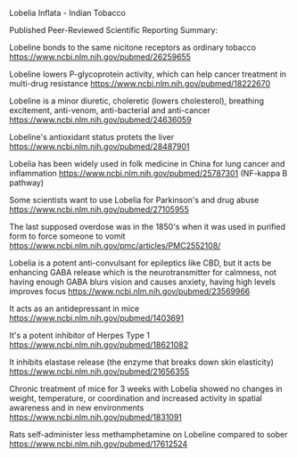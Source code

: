 Lobelia Inflata - Indian Tobacco

Published Peer-Reviewed Scientific Reporting Summary:

Lobeline bonds to the same nicitone receptors as ordinary tobacco https://www.ncbi.nlm.nih.gov/pubmed/26259655

Lobeline lowers P-glycoprotein activity, which can help cancer treatment in multi-drug resistance https://www.ncbi.nlm.nih.gov/pubmed/18222670

Lobeline is a minor diuretic, choleretic (lowers cholesterol), breathing excitement, anti-venom, anti-bacterial and anti-cancer https://www.ncbi.nlm.nih.gov/pubmed/24636059

Lobeline's antioxidant status protets the liver https://www.ncbi.nlm.nih.gov/pubmed/28487901

Lobelia has been widely used in folk medicine in China for lung cancer and inflammation https://www.ncbi.nlm.nih.gov/pubmed/25787301 (NF-kappa B pathway)

Some scientists want to use Lobelia for Parkinson's and drug abuse https://www.ncbi.nlm.nih.gov/pubmed/27105955

The last supposed overdose was in the 1850's when it was used in purified form to force someone to vomit https://www.ncbi.nlm.nih.gov/pmc/articles/PMC2552108/

Lobelia is a potent anti-convulsant for epileptics like CBD, but it acts be enhancing GABA release which is the neurotransmitter for calmness, not having enough GABA blurs vision and causes anxiety, having high levels improves focus https://www.ncbi.nlm.nih.gov/pubmed/23569966

It acts as an antidepressant in mice https://www.ncbi.nlm.nih.gov/pubmed/1403691

It's a potent inhibitor of Herpes Type 1 https://www.ncbi.nlm.nih.gov/pubmed/18621082

It inhibits elastase release (the enzyme that breaks down skin elasticity) https://www.ncbi.nlm.nih.gov/pubmed/21656355

Chronic treatment of mice for 3 weeks with Lobelia showed no changes in weight, temperature, or coordination and increased activity in spatial awareness and in new environments https://www.ncbi.nlm.nih.gov/pubmed/1831091

Rats self-administer less methamphetamine on Lobeline compared to sober https://www.ncbi.nlm.nih.gov/pubmed/17612524

